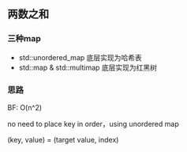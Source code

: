 ## 两数之和

### 三种map
- std::unordered_map 底层实现为哈希表
- std::map & std::multimap 底层实现为红黑树

### 思路

BF: O(n^2)

no need to place key in order，using unordered map  

(key, value) = (target value, index) 

